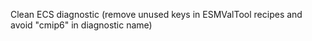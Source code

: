 Clean ECS diagnostic (remove unused keys in ESMValTool recipes and avoid "cmip6" in diagnostic name)
